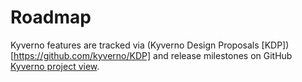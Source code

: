 # Roadmap

Kyverno features are tracked via (Kyverno Design Proposals [KDP])[https://github.com/kyverno/KDP] and release milestones on GitHub [Kyverno project view](https://github.com/kyverno/kyverno/milestones?direction=asc&sort=due_date&state=open).
